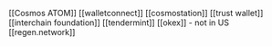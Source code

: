 [[Cosmos ATOM]]
[[walletconnect]]
[[cosmostation]]
[[trust wallet]]
[[interchain foundation]]
[[tendermint]]
[[okex]]
	-	not in US
[[regen.network]]